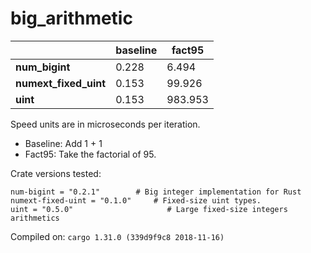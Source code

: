 # big_arithmetic
| | baseline | fact95 |
| --- | --- | --- |
| **num_bigint** | 0.228 | 6.494 |
| **numext_fixed_uint** | 0.153 | 99.926 |
| **uint** | 0.153 | 983.953 |

Speed units are in microseconds per iteration.

* Baseline: Add 1 + 1
* Fact95: Take the factorial of 95.

Crate versions tested:

    num-bigint = "0.2.1"        # Big integer implementation for Rust
    numext-fixed-uint = "0.1.0"     # Fixed-size uint types.
    uint = "0.5.0"                     # Large fixed-size integers arithmetics

Compiled on: `cargo 1.31.0 (339d9f9c8 2018-11-16)`